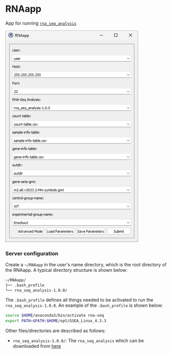 # RNAapp

App for running [`rna_seq_analysis`](https://github.com/linyc74/rna_seq_analysis)

![RNAapp](./doc/screenshot.png)

### Server configuration

Create a `~/RNAapp` in the user's name directory, which is the root directory of the RNAapp.
A typical directory structure is shown below:

```
~/RNAapp/
├── .bash_profile
└── rna_seq_analysis-1.0.0/
```

The `.bash_profile` defines all things needed to be activated to run the `rna_seq_analysis-1.0.0`.
An example of the `.bash_profile` is shown below:

```bash
source $HOME/anaconda3/bin/activate rna-seq 
export PATH=$PATH:$HOME/opt/GSEA_Linux_4.3.3
```

Other files/directories are described as follows:

- `rna_seq_analysis-1.0.0/`: The `rna_seq_analysis` which can be downloaded from [here](https://github.com/linyc74/rna_seq_analysis/releases)
